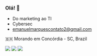 ### Olá! 👋
-  Do marketing ao TI 
-  Cybersec
- emanuelmarquescontato2@gmail.com

🇧🇷 Morando em Concórdia - SC, Brazil <br>


 
<div> 
  <a href="https://www.instagram.com/emanuel_marquess/" target="_blank"><img src="https://img.shields.io/badge/-Instagram-%23E4405F?style=for-the-badge&logo=instagram&logoColor=white" target="_blank"></a>
  <a href="https://www.linkedin.com/in/emanuel-marques-08b47222a/" target="_blank"><img src="https://img.shields.io/badge/-LinkedIn-%230077B5?style=for-the-badge&logo=linkedin&logoColor=white" target="_blank"></a> 
  <a href = "mailto:devemanuelmarques@gmail.com"><img src="https://img.shields.io/badge/-Gmail-%23333?style=for-the-badge&logo=gmail&logoColor=white" target="_blank"></a>
</div>
